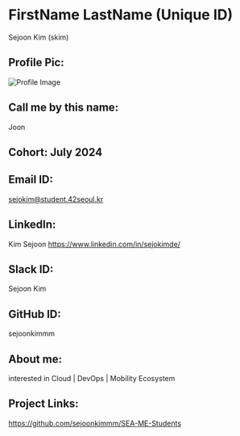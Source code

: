 # FirstName LastName (Unique ID)
Sejoon Kim (skim)
## Profile Pic:
![Profile Image](https://media.licdn.com/dms/image/D5603AQHxjIy4xen7FQ/profile-displayphoto-shrink_800_800/0/1715361446633?e=1725494400&v=beta&t=6eVnQy4Mzf9Mo3Qxoe4_Zw372m-XACw4oS9ZpO6DOxc)
## Call me by this name: 
Joon
## Cohort: July 2024
## Email ID:
sejokim@student.42seoul.kr
## LinkedIn:
Kim Sejoon
https://www.linkedin.com/in/sejokimde/
## Slack ID:
Sejoon Kim
## GitHub ID:
sejoonkimmm
## About me: 
interested in Cloud | DevOps | Mobility Ecosystem
## Project Links:
https://github.com/sejoonkimmm/SEA-ME-Students

